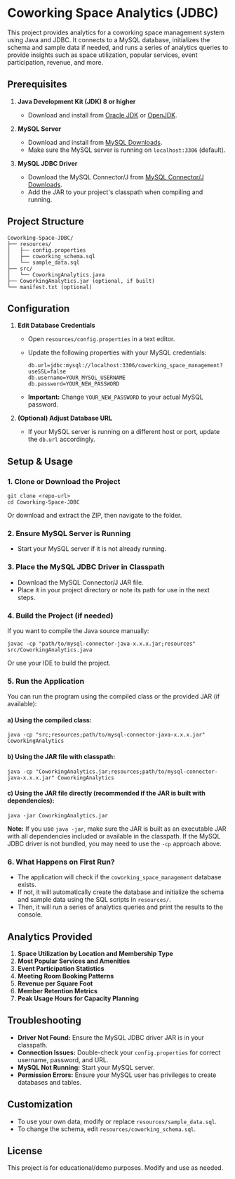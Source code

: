 # Coworking Space Analytics (JDBC)

This project provides analytics for a coworking space management system using Java and JDBC. It connects to a MySQL database, initializes the schema and sample data if needed, and runs a series of analytics queries to provide insights such as space utilization, popular services, event participation, revenue, and more.

## Prerequisites

1. **Java Development Kit (JDK) 8 or higher**
   - Download and install from [Oracle JDK](https://www.oracle.com/java/technologies/downloads/) or [OpenJDK](https://adoptopenjdk.net/).

2. **MySQL Server**
   - Download and install from [MySQL Downloads](https://dev.mysql.com/downloads/installer/).
   - Make sure the MySQL server is running on `localhost:3306` (default).

3. **MySQL JDBC Driver**
   - Download the MySQL Connector/J from [MySQL Connector/J Downloads](https://dev.mysql.com/downloads/connector/j/).
   - Add the JAR to your project's classpath when compiling and running.

## Project Structure

```
Coworking-Space-JDBC/
├── resources/
│   ├── config.properties
│   ├── coworking_schema.sql
│   └── sample_data.sql
├── src/
│   └── CoworkingAnalytics.java
├── CoworkingAnalytics.jar (optional, if built)
└── manifest.txt (optional)
```

## Configuration

1. **Edit Database Credentials**

   - Open `resources/config.properties` in a text editor.
   - Update the following properties with your MySQL credentials:

     ```properties
     db.url=jdbc:mysql://localhost:3306/coworking_space_management?useSSL=false
     db.username=YOUR_MYSQL_USERNAME
     db.password=YOUR_NEW_PASSWORD
     ```
   - **Important:** Change `YOUR_NEW_PASSWORD` to your actual MySQL password.

2. **(Optional) Adjust Database URL**
   - If your MySQL server is running on a different host or port, update the `db.url` accordingly.

## Setup & Usage

### 1. Clone or Download the Project

```
git clone <repo-url>
cd Coworking-Space-JDBC
```

Or download and extract the ZIP, then navigate to the folder.

### 2. Ensure MySQL Server is Running

- Start your MySQL server if it is not already running.

### 3. Place the MySQL JDBC Driver in Classpath

- Download the MySQL Connector/J JAR file.
- Place it in your project directory or note its path for use in the next steps.

### 4. Build the Project (if needed)

If you want to compile the Java source manually:

```
javac -cp "path/to/mysql-connector-java-x.x.x.jar;resources" src/CoworkingAnalytics.java
```

Or use your IDE to build the project.

### 5. Run the Application

You can run the program using the compiled class or the provided JAR (if available):

#### a) Using the compiled class:

```
java -cp "src;resources;path/to/mysql-connector-java-x.x.x.jar" CoworkingAnalytics
```

#### b) Using the JAR file with classpath:

```
java -cp "CoworkingAnalytics.jar;resources;path/to/mysql-connector-java-x.x.x.jar" CoworkingAnalytics
```

#### c) Using the JAR file directly (recommended if the JAR is built with dependencies):

```
java -jar CoworkingAnalytics.jar
```

**Note:** If you use `java -jar`, make sure the JAR is built as an executable JAR with all dependencies included or available in the classpath. If the MySQL JDBC driver is not bundled, you may need to use the `-cp` approach above.

### 6. What Happens on First Run?

- The application will check if the `coworking_space_management` database exists.
- If not, it will automatically create the database and initialize the schema and sample data using the SQL scripts in `resources/`.
- Then, it will run a series of analytics queries and print the results to the console.

## Analytics Provided

1. **Space Utilization by Location and Membership Type**
2. **Most Popular Services and Amenities**
3. **Event Participation Statistics**
4. **Meeting Room Booking Patterns**
5. **Revenue per Square Foot**
6. **Member Retention Metrics**
7. **Peak Usage Hours for Capacity Planning**

## Troubleshooting

- **Driver Not Found:** Ensure the MySQL JDBC driver JAR is in your classpath.
- **Connection Issues:** Double-check your `config.properties` for correct username, password, and URL.
- **MySQL Not Running:** Start your MySQL server.
- **Permission Errors:** Ensure your MySQL user has privileges to create databases and tables.

## Customization

- To use your own data, modify or replace `resources/sample_data.sql`.
- To change the schema, edit `resources/coworking_schema.sql`.

## License

This project is for educational/demo purposes. Modify and use as needed. 